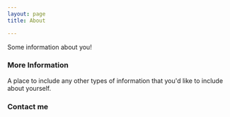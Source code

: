 ```yaml
---
layout: page
title: About

---
```


Some information about you!

### More Information

A place to include any other types of information that you'd like to include about yourself. 

### Contact me
